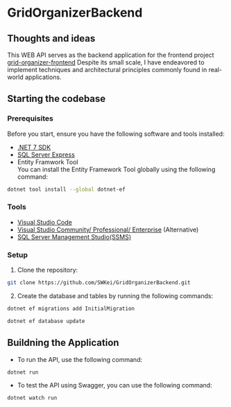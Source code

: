# GridOrganizerBackend

## Thoughts and ideas
This WEB API serves as the backend application for the frontend project [grid-organizer-frontend](https://github.com/SWKei/grid-organizer-frontend)
Despite its small scale, I have endeavored to implement techniques and architectural principles commonly found in real-world applications.


## Starting the codebase

### Prerequisites
Before you start, ensure you have the following software and tools installed:
- [.NET 7 SDK](https://dotnet.microsoft.com/en-us/download)
- [SQL Server Express](https://www.microsoft.com/en-us/sql-server/sql-server-downloads)
- Entity Framwork Tool\
  You can install the Entity Framework Tool globally using the following command:
```bash
dotnet tool install --global dotnet-ef
```

 ### Tools
  - [Visual Studio Code](https://code.visualstudio.com/download)
  - [Visual Studio Community/ Professional/ Enterprise](https://visualstudio.microsoft.com/downloads/) (Alternative)
  - [SQL Server Management Studio(SSMS)](https://learn.microsoft.com/en-us/sql/ssms/download-sql-server-management-studio-ssms?view=sql-server-ver16)

### Setup    
1. Clone the repository:
```bash
git clone https://github.com/SWKei/GridOrganizerBackend.git
```

2. Create the database and tables by running the following commands:
```bash
dotnet ef migrations add InitialMigration
```

```bash
dotnet ef database update
```

## Buildning the Application
- To run the API, use the following command:
```bash
dotnet run
```

- To test the API using Swagger, you can use the following command:
```bash
dotnet watch run
```
